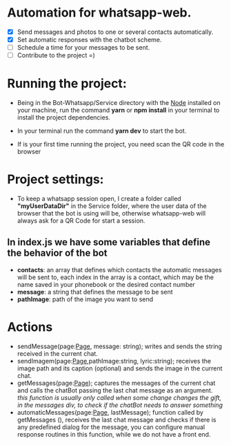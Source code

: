 # Automation for whatsapp-web.
- [x] Send messages and photos to one or several contacts automatically.
- [x] Set automatic responses with the chatbot scheme.
- [ ] Schedule a time for your messages to be sent.
- [ ] Contribute to the project =)

# Running the project:
- Being in the Bot-Whatsapp/Service directory with the [Node](https://nodejs.org/en/) installed on your machine, run the command **yarn** or **npm install** in your terminal to install the project dependencies.

- In your terminal run the command **yarn dev** to start the bot.

- If is your first time running the project, you need scan the QR code in the browser

# Project settings:
- To keep a whatsapp session open, I create a folder called **"myUserDataDir"** in the Service folder, where the user data of the browser that the bot is using will be, otherwise whatsapp-web will always ask for a QR Code for start a session.

## In index.js we have some variables that define the behavior of the bot
- **contacts**: an array that defines which contacts the automatic messages will be sent to, each index in the array is a contact, which may be the name saved in your phonebook or the desired contact number
- **message**: a string that defines the message to be sent
- **pathImage**: path of the image you want to send

# Actions
- sendMessage(page:[Page](https://github.com/puppeteer/puppeteer/blob/main/docs/api.md#class-page), message: string);
writes and sends the string received in the current chat.
- sendImagem(page:[Page](https://github.com/puppeteer/puppeteer/blob/main/docs/api.md#class-page),pathImage:string, lyric:string);
receives the image path and its caption (optional) and sends the image in the current chat.
- getMessages(page:[Page](https://github.com/puppeteer/puppeteer/blob/main/docs/api.md#class-page)); 
captures the messages of the current chat and calls the chatBot passing the last chat message as an argument. <br />
_this function is usually only called when some change changes the gift, in the messages div, to check if the chatBot needs to answer something_
- automaticMessages(page:[Page](https://github.com/puppeteer/puppeteer/blob/main/docs/api.md#class-page), lastMessage);
function called by getMessages (), receives the last chat message and checks if there is any predefined dialog for the message, you can configure manual response routines in this function, while we do not have a front end.
